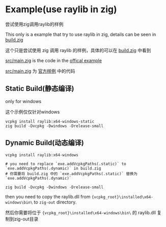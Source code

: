 # Example(use raylib in zig)

尝试使用zig调用raylib的样例

This only is a example that try to use raylib in zig, details can be seen in [build.zig](./build.zig)

这个只是尝试使用 zig 调用 raylib 的样例，具体的可以在 [build.zig](./build.zig) 中看到

[src/main.zig](src/main.zig) is the code in the [offical example](https://ziglang.org/learn/samples/#c-interoperability)

[src/main.zig](src/main.zig) 为 [官方样例](https://ziglang.org/learn/samples/#c-interoperability) 中的代码

## Static Build(静态编译)


only for windows

这个示例仅仅针对windows

```shell
vcpkg install raylib:x64-windows-static
zig build -Dvcpkg -Dwindows -Drelease-small
```

## Dynamic Build(动态编译)

```shell
vcpkg install raylib:x64-windows

# you need to replace `exe.addVcpkgPaths(.static)` to `exe.addVcpkgPaths(.dynamic)` in build.zig
# 你需要将 build.zig 中的 `exe.addVcpkgPaths(.static)` 替换为 `exe.addVcpkgPaths(.dynamic)`

zig build -Dvcpkg -Dwindows -Drelease-small
```

then you need to copy the raylib.dll from `{vcpkg_root}\installed\x64-windows\bin\` to `zig-out` directory.

然后你需要将位于 `{vcpkg_root}\installed\x64-windows\bin\` 的 raylib.dll 复制到zig-out目录
